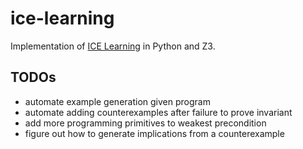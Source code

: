 # ice-learning

Implementation of [ICE Learning](https://madhu.cs.illinois.edu/CAV14ice.pdf) in Python and Z3.


## TODOs
- automate example generation given program
- automate adding counterexamples after failure to prove invariant
- add more programming primitives to weakest precondition
- figure out how to generate implications from a counterexample
